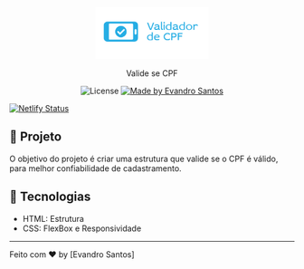 <p align="center">
<img alt="logo" src="images/logo.png" width="200px"/>
</p>


<p align="center">Valide se CPF</p>

<p align="center">
  <img alt="License" src="https://img.shields.io/badge/license-MIT-191A1E">

  <a href="https://github.com/evandro-santos2020">
    <img alt="Made by Evandro Santos" src="https://img.shields.io/badge/Made%20by-Evandro%20Santos-191A1E">
  </a>
  
  [![Netlify Status](https://api.netlify.com/api/v1/badges/10a6bc0f-3a6a-4c2d-9d6c-f58b28d9c723/deploy-status)](https://app.netlify.com/sites/validadorcpf/deploys)


</p>


## 🚀 Projeto

O objetivo do projeto é criar uma estrutura que valide se o CPF é válido, para melhor confiabilidade de cadastramento.

## 🔧 Tecnologias

- HTML: Estrutura
- CSS: FlexBox e Responsividade

---

Feito com  ♥ by [Evandro Santos]
